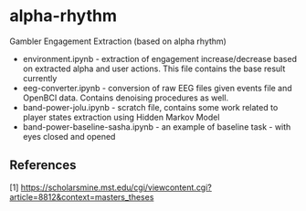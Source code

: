 # alpha-rhythm
Gambler Engagement Extraction (based on alpha rhythm)
- environment.ipynb - extraction of engagement increase/decrease based on extracted alpha and user actions. This file contains the base result currently
- eeg-converter.ipynb - conversion of raw EEG files given events file and OpenBCI data. Contains denoising procedures as well.
- band-power-jolu.ipynb - scratch file, contains some work related to player states extraction using Hidden Markov Model
- band-power-baseline-sasha.ipynb - an example of baseline task - with eyes closed and opened

## References
[1] https://scholarsmine.mst.edu/cgi/viewcontent.cgi?article=8812&context=masters_theses 
